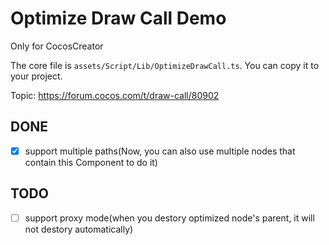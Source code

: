 # Optimize Draw Call Demo

Only for CocosCreator

The core file is `assets/Script/Lib/OptimizeDrawCall.ts`. You can copy it to your project.

Topic: https://forum.cocos.com/t/draw-call/80902


## DONE

- [x] support multiple paths(Now, you can also use multiple nodes that contain this Component to do it)


## TODO

- [ ] support proxy mode(when you destory optimized node's parent, it will not destory automatically)
